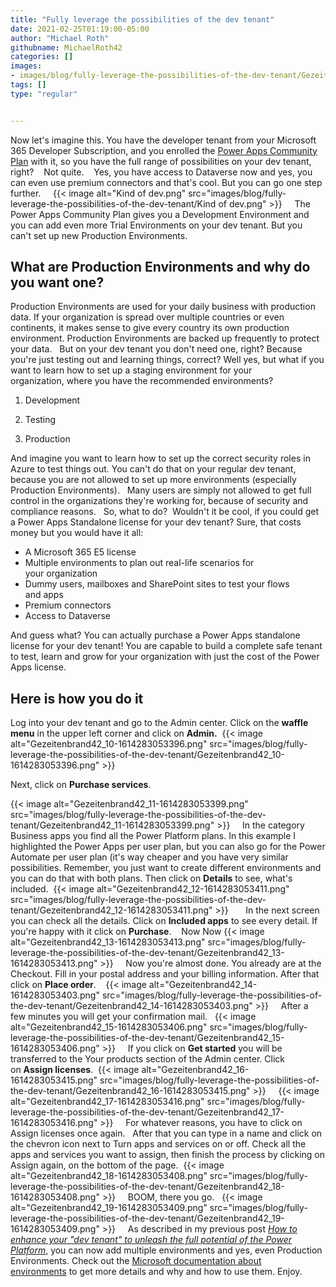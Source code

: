 ```yaml
---
title: "Fully leverage the possibilities of the dev tenant"
date: 2021-02-25T01:19:00-05:00
author: "Michael Roth"
githubname: MichaelRoth42
categories: []
images:
- images/blog/fully-leverage-the-possibilities-of-the-dev-tenant/Gezeitenbrand42_10-1614283053396.png
tags: []
type: "regular"


---
```



Now let's imagine this. You have the developer tenant from your
Microsoft 365 Developer Subscription, and you enrolled the [Power Apps
Community
Plan](https://powerapps.microsoft.com/en-us/communityplan/) with it, so
you have the full range of possibilities on your dev tenant, right? 
 
Not quite. 
 
Yes, you have access to Dataverse now and yes, you can even use premium
connectors and that's cool. But you can go one step further.  
 
{{< image alt="Kind of dev.png" src="images/blog/fully-leverage-the-possibilities-of-the-dev-tenant/Kind of dev.png" >}}
 
 
The Power Apps Community Plan gives you a Development Environment and
you can add even more Trial Environments on your dev tenant. But you
can't set up new Production Environments.  
 
## What are Production Environments and why do you want one?

Production Environments are used for your daily business with production
data. If your organization is spread over multiple countries or even
continents, it makes sense to give every country its own production
environment. Production Environments are backed up frequently to protect
your data.  
But on your dev tenant you don't need one, right? Because you're just
testing out and learning things, correct? Well yes, but what if you want
to learn how to set up a staging environment for your
organization, where you have the recommended environments? 
1.  Development 

2.  Testing 

3.  Production 

And imagine you want to learn how to set up the correct security roles
in Azure to test things out. You can't do that on your regular dev
tenant, because you are not allowed to set up more environments
(especially Production Environments).  
Many users are simply not allowed to get full control in
the organizations they're working for, because of security and
compliance reasons.  
So, what to do? 
Wouldn't it be cool, if you could get a Power Apps Standalone license
for your dev tenant? Sure, that costs money but you would have it all: 

-   A Microsoft 365 E5 license 
-   Multiple environments to plan out real-life scenarios for
    your organization 
-   Dummy users, mailboxes and SharePoint sites to test your flows
    and apps 
-   Premium connectors  
-   Access to Dataverse 


And guess what? You can actually purchase a Power Apps standalone
license for your dev tenant! You are capable to build a complete safe
tenant to test, learn and grow for your organization with just the cost
of the Power Apps license.  
 
## Here is how you do it
Log into your dev tenant and go to the Admin center. Click on
the **waffle menu** in the upper left corner and click on **Admin.** 
{{< image alt="Gezeitenbrand42_10-1614283053396.png" src="images/blog/fully-leverage-the-possibilities-of-the-dev-tenant/Gezeitenbrand42_10-1614283053396.png" >}}
 
 

Next, click on **Purchase services**. 


{{< image alt="Gezeitenbrand42_11-1614283053399.png" src="images/blog/fully-leverage-the-possibilities-of-the-dev-tenant/Gezeitenbrand42_11-1614283053399.png" >}}
 
 
In the category Business apps you find all the Power Platform plans. In
this example I highlighted the Power Apps per user plan, but you can
also go for the Power Automate per user plan (it's way cheaper and you
have very similar possibilities. Remember, you just want to create
different environments and you can do that with both plans. Then click
on **Details** to see, what's included. 
{{< image alt="Gezeitenbrand42_12-1614283053411.png" src="images/blog/fully-leverage-the-possibilities-of-the-dev-tenant/Gezeitenbrand42_12-1614283053411.png" >}}
 
 
 
In the next screen you can check all the details. Click on **Included
apps** to see every detail. If you're happy with it click
on **Purchase**. 
 
Now Now
{{< image alt="Gezeitenbrand42_13-1614283053413.png" src="images/blog/fully-leverage-the-possibilities-of-the-dev-tenant/Gezeitenbrand42_13-1614283053413.png" >}}
 
 
Now you're almost done. You already are at the Checkout. Fill in
your postal address and your billing information. After that click
on **Place order**. 
 
{{< image alt="Gezeitenbrand42_14-1614283053403.png" src="images/blog/fully-leverage-the-possibilities-of-the-dev-tenant/Gezeitenbrand42_14-1614283053403.png" >}}
 
 
After a few minutes you will get your confirmation mail.  
{{< image alt="Gezeitenbrand42_15-1614283053406.png" src="images/blog/fully-leverage-the-possibilities-of-the-dev-tenant/Gezeitenbrand42_15-1614283053406.png" >}}
 
 
If you click on **Get started** you will be transferred to the Your
products section of the Admin center. Click on **Assign licenses**. 
{{< image alt="Gezeitenbrand42_16-1614283053415.png" src="images/blog/fully-leverage-the-possibilities-of-the-dev-tenant/Gezeitenbrand42_16-1614283053415.png" >}}
 
 
{{< image alt="Gezeitenbrand42_17-1614283053416.png" src="images/blog/fully-leverage-the-possibilities-of-the-dev-tenant/Gezeitenbrand42_17-1614283053416.png" >}}
 
 
For whatever reasons, you have to click on Assign licenses once again.  
After that you can type in a name and click on the chevron icon next to
Turn apps and services on or off. Check all the apps and services you
want to assign, then finish the process by clicking on Assign again, on
the bottom of the page. 
{{< image alt="Gezeitenbrand42_18-1614283053408.png" src="images/blog/fully-leverage-the-possibilities-of-the-dev-tenant/Gezeitenbrand42_18-1614283053408.png" >}}
 
 
BOOM, there you go.  
{{< image alt="Gezeitenbrand42_19-1614283053409.png" src="images/blog/fully-leverage-the-possibilities-of-the-dev-tenant/Gezeitenbrand42_19-1614283053409.png" >}}
 
 
As described in my previous post [*How to enhance your "dev tenant" to
unleash the full potential of the Power
Platform*](https://techcommunity.microsoft.com/t5/microsoft-365-pnp-blog/how-to-enhance-your-dev-tenant-to-unleash-the-full-potential-of/ba-p/2158336),
you can now add multiple environments and yes, even Production
Environments. Check out the [Microsoft documentation about
environments](https://docs.microsoft.com/en-us/power-platform/admin/create-environment) to
get more details and why and how to use them. Enjoy. 
 